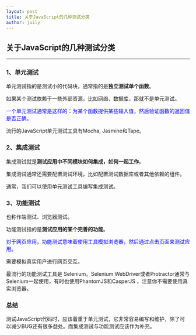 ```yaml
---
layout: post
title: 关于JavaScript的几种测试分类
author: juily
---
```

## 关于JavaScript的几种测试分类
-----
### 1、单元测试

单元测试指的是测试小的代码块，通常指的是**独立测试单个函数**。

如果某个测试依赖于一些外部资源，比如网络、数据库，那就不是单元测试。

<font color="blue">一个单元测试通常是这样的：为某个函数提供某些输入值，然后验证函数的返回值是否正确。</font>

流行的JavaScript单元测试工具有Mocha, Jasmine和Tape。

### 2、集成测试

集成测试就是**测试应用中不同模块如何集成，如何一起工作**。

集成测试通常还需要配置测试环境，比如配置测试数据库或者其他依赖的组件。

通常，我们可以使用单元测试工具编写集成测试。

### 3、功能测试

也称作端测试、浏览器测试。

功能测试指的是**测试应用的某个完善的功能**。

<font color="blue">对于网页应用，功能测试意味着使用工具模拟浏览器，然后通过点击页面来测试应用。</font>

需要模拟真实用户进行网页交互。

最流行的功能测试工具是 Selenium。Selenium WebDriver或者Protractor通常与Selenium一起使用，有时也使用PhantomJS和CasperJS ，注意你不需要使用真实浏览器。

### 总结

测试JavaScript代码时，应该着重于单元测试，它非常容易编写和维护，除了可以减少BUG还有很多益处。而集成测试与功能测试应该作为补充。
